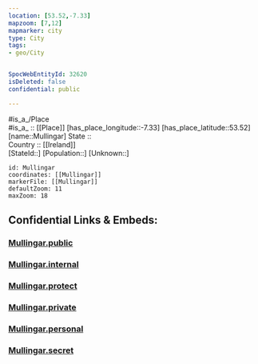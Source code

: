 ```yaml
---
location: [53.52,-7.33] 
mapzoom: [7,12] 
mapmarker: city 
type: City
tags:
- geo/City


SpocWebEntityId: 32620
isDeleted: false
confidential: public

---
```

#is_a_/Place  
#is_a_ :: [[Place]] 
[has_place_longitude::-7.33] 
[has_place_latitude::53.52] 
[name::Mullingar] 
State ::  
Country :: [[Ireland]]  
[StateId::] 
[Population::] 
[Unknown::] 


```leaflet
id: Mullingar
coordinates: [[Mullingar]] 
markerFile: [[Mullingar]] 
defaultZoom: 11 
maxZoom: 18
```


## Confidential Links & Embeds: 

### [Mullingar.public](/_public/\Earth\Continent\Europe\Europe~North\Ireland\Ireland,Provinces\Leinster\Westmeath\CityMullingar.public.md) 

### [Mullingar.internal](/_internal/\Earth\Continent\Europe\Europe~North\Ireland\Ireland,Provinces\Leinster\Westmeath\CityMullingar.internal.md) 

### [Mullingar.protect](/_protect/\Earth\Continent\Europe\Europe~North\Ireland\Ireland,Provinces\Leinster\Westmeath\CityMullingar.protect.md) 

### [Mullingar.private](/_private/\Earth\Continent\Europe\Europe~North\Ireland\Ireland,Provinces\Leinster\Westmeath\CityMullingar.private.md) 

### [Mullingar.personal](/_personal/\Earth\Continent\Europe\Europe~North\Ireland\Ireland,Provinces\Leinster\Westmeath\CityMullingar.personal.md) 

### [Mullingar.secret](/_secret/\Earth\Continent\Europe\Europe~North\Ireland\Ireland,Provinces\Leinster\Westmeath\CityMullingar.secret.md)

